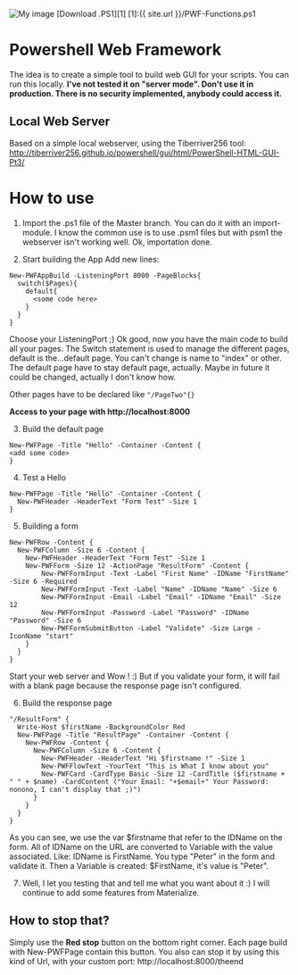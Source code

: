 ![My image](https://cdn.rawgit.com/qschweitzer/PoshWebFramework/dfb0010e/Header.jpg)
[Download .PS1][1]
[1]:{{ site.url }}/PWF-Functions.ps1
# Powershell Web Framework
The idea is to create a simple tool to build web GUI for your scripts.
You can run this locally.
**I've not tested it on "server mode". Don't use it in production. There is no security implemented, anybody could access it.**

## Local Web Server
Based on a simple local webserver, using the Tiberriver256 tool:
http://tiberriver256.github.io/powershell/gui/html/PowerShell-HTML-GUI-Pt3/

# How to use
1. Import the .ps1 file of the Master branch.
You can do it with an import-module. I know the common use is to use .psm1 files but with psm1 the webserver isn't working well.
Ok, importation done.

2. Start building the App
Add new lines:

```
New-PWFAppBuild -ListeningPort 8000 -PageBlocks{
  switch($Pages){
    default{
      <some code here>
    }
  }
}
```

Choose your ListeningPort ;)
Ok good, now you have the main code to build all your pages.
The Switch statement is used to manage the different pages, default is the...default page. You can't change is name to "index" or other. The default page have to stay default page, actually. Maybe in future it could be changed, actually I don't know how.

Other pages have to be declared like `"/PageTwo"{}`

**Access to your page with http://localhost:8000**

3. Build the default page

```
New-PWFPage -Title "Hello" -Container -Content {
<add some code>
}
```

4. Test a Hello

```
New-PWFPage -Title "Hello" -Container -Content {
  New-PWFHeader -HeaderText "Form Test" -Size 1
}
```

5. Building a form

```
New-PWFRow -Content {
  New-PWFColumn -Size 6 -Content {
    New-PWFHeader -HeaderText "Form Test" -Size 1
    New-PWFForm -Size 12 -ActionPage "ResultForm" -Content {
        New-PWFFormInput -Text -Label "First Name" -IDName "FirstName" -Size 6 -Required
        New-PWFFormInput -Text -Label "Name" -IDName "Name" -Size 6
        New-PWFFormInput -Email -Label "Email" -IDName "Email" -Size 12
        New-PWFFormInput -Password -Label "Password" -IDName "Password" -Size 6
        New-PWFFormSubmitButton -Label "Validate" -Size Large -IconName "start"
    }
  }
}
```

Start your web server and Wow ! :)
But if you validate your form, it will fail with a blank page because the response page isn't configured.

6. Build the response page

```
"/ResultForm" {
  Write-Host $firstName -BackgroundColor Red
  New-PWFPage -Title "ResultPage" -Container -Content {
    New-PWFRow -Content {
      New-PWFColumn -Size 6 -Content {
        New-PWFHeader -HeaderText "Hi $firstname !" -Size 1
        New-PWFFlowText -YourText "This is What I know about you"
        New-PWFCard -CardType Basic -Size 12 -CardTitle ($firstname + " " + $name) -CardContent ("Your Email: "+$email+" Your Password: nonono, I can't display that ;)")
      }
    }
  }
}
```

As you can see, we use the var $firstname that refer to the IDName on the form.
All of IDName on the URL are converted to Variable with the value associated.
Like: IDName is FirstName. You type "Peter" in the form and validate it. Then a Variable is created: $FirstName, it's value is "Peter".

7. Well, I let you testing that and tell me what you want about it :)
I will continue to add some features from Materialize.

## How to stop that?
Simply use the **Red stop** button on the bottom right corner. Each page build with New-PWFPage contain this button.
You also can stop it by using this kind of Url, with your custom port: http://localhost:8000/theend
